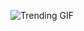 ![Trending GIF](https://media3.giphy.com/media/v1.Y2lkPThiYjIxNzcyMTZzZnprbW9qMmVqZHVtaTh0Z2h6ZTA3NHhsOGs4c3lyY2VndWxvbyZlcD12MV9naWZzX3NlYXJjaCZjdD1n/fryY00CO4xCz4uJuDQ/giphy.gif)
